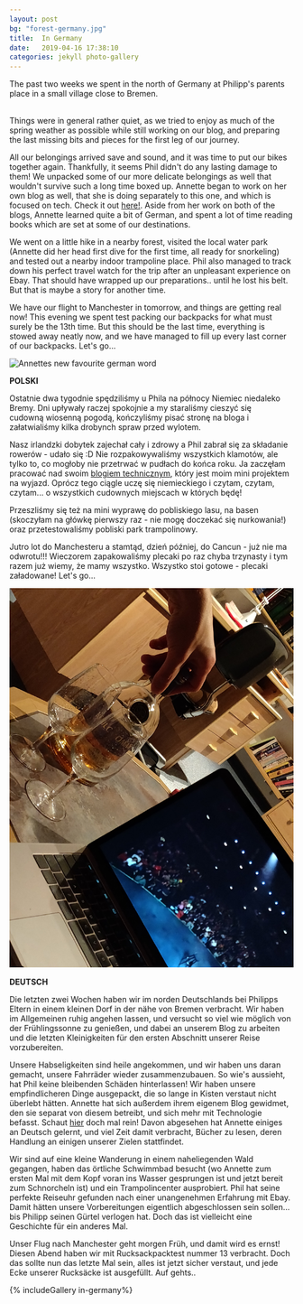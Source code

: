 ```yaml
---
layout: post
bg: "forest-germany.jpg"
title:  In Germany
date:   2019-04-16 17:38:10 
categories: jekyll photo-gallery
---
```


The past two weeks we spent in the north of Germany at Philipp's parents place in a small village close to Bremen.<br><br>

Things were in general rather quiet, as we tried to enjoy as much of the spring weather as possible while still working on our blog, and preparing the last missing bits and pieces for the first leg of our journey.

All our belongings arrived save and sound, and it was time to put our bikes together again. Thankfully, it seems Phil didn't do any lasting damage to them! We unpacked some of our more delicate belongings as well that wouldn't survive such a long time boxed up. Annette began to work on her own blog as well, that she is doing separately to this one, and which is focused on tech. Check it out [here!](https://arfro.github.io/). Aside from her work on both of the blogs, Annette learned quite a bit of German, and spent a lot of time reading books which are set at some of our destinations.

We went on a little hike in a nearby forest, visited the local water park (Annette did her head first dive for the first time, all ready for snorkeling) and tested out a nearby indoor trampoline place. Phil also managed to track down his perfect travel watch for the trip after an unpleasant experience on Ebay. That should have wrapped up our preparations.. until he lost his belt. But that is maybe a story for another time.

We have our flight to Manchester in tomorrow, and things are getting real now! This evening we spent test packing our backpacks for what must surely be the 13th time. But this should be the last time, everything is stowed away neatly now, and we have managed to fill up every last corner of our backpacks. Let's go...

![Annettes new favourite german word](/assets/images/posts/in-germany/2.jpg)

<b>POLSKI</b>

Ostatnie dwa tygodnie spędziliśmy u Phila na północy Niemiec niedaleko Bremy. Dni upływały raczej spokojnie a my staraliśmy cieszyć się cudowną wiosenną pogodą, kończyliśmy pisać stronę na bloga i załatwialiśmy kilka drobynch spraw przed wylotem.<br>

Nasz irlandzki dobytek zajechał cały i zdrowy a Phil zabrał się za składanie rowerów - udało się :D Nie rozpakowywaliśmy wszystkich klamotów, ale tylko to, co mogłoby nie przetrwać w pudłach do końca roku. Ja zaczęłam pracować nad swoim [blogiem technicznym](https://arfro.github.io/), który jest moim mini projektem na wyjazd. Oprócz tego ciągle uczę się niemieckiego i czytam, czytam, czytam... o wszystkich cudownych miejscach w których będę!<br>

Przeszliśmy się też na mini wyprawę do pobliskiego lasu, na basen (skoczyłam na główkę pierwszy raz - nie mogę doczekać się nurkowania!) oraz przetestowaliśmy pobliski park trampolinowy.<br>

Jutro lot do Manchesteru a stamtąd, dzień później, do Cancun - już nie ma odwrotu!!! Wieczorem zapakowaliśmy plecaki po raz chyba trzynasty i tym razem już wiemy, że mamy wszystko. Wszystko stoi gotowe - plecaki załadowane! Let's go...

![A well deserved drink after work](/assets/images/posts/in-germany/3.jpg)

<b>DEUTSCH</b>

Die letzten zwei Wochen haben wir im norden Deutschlands bei Philipps Eltern in einem kleinen Dorf in der nähe von Bremen verbracht. Wir haben im Allgemeinen ruhig angehen lassen, und versucht so viel wie möglich von der Frühlingssonne zu genießen, und dabei an unserem Blog zu arbeiten und die letzten Kleinigkeiten für den ersten Abschnitt unserer Reise vorzubereiten. 

Unsere Habseligkeiten sind heile angekommen, und wir haben uns daran gemacht, unsere Fahrräder wieder zusammenzubauen. So wie's aussieht, hat Phil keine bleibenden Schäden hinterlassen! Wir haben unsere empfindlicheren Dinge ausgepackt, die so lange in Kisten verstaut nicht überlebt hätten. Annette hat sich außerdem ihrem eigenem Blog gewidmet, den sie separat von diesem betreibt, und sich mehr mit Technologie befasst. Schaut [hier](https://arfro.github.io/) doch mal rein! Davon abgesehen hat Annette einiges an Deutsch gelernt, und viel Zeit damit verbracht, Bücher zu lesen, deren Handlung an einigen unserer Zielen stattfindet.

Wir sind auf eine kleine Wanderung in einem naheliegenden Wald gegangen, haben das örtliche Schwimmbad besucht (wo Annette zum ersten Mal mit dem Kopf voran ins Wasser gesprungen ist und jetzt bereit zum Schnorcheln ist) und ein Trampolincenter ausprobiert. Phil hat seine perfekte Reiseuhr gefunden nach einer unangenehmen Erfahrung mit Ebay. Damit hätten unsere Vorbereitungen eigentlich abgeschlossen sein sollen... bis Philipp seinen Gürtel verlogen hat. Doch das ist vielleicht eine Geschichte für ein anderes Mal.

Unser Flug nach Manchester geht morgen Früh, und damit wird es ernst! Diesen Abend haben wir mit Rucksackpacktest nummer 13 verbracht. Doch das sollte nun das letzte Mal sein, alles ist jetzt sicher verstaut, und jede Ecke unserer Rucksäcke ist ausgefüllt. Auf gehts.. 

{% includeGallery in-germany%}